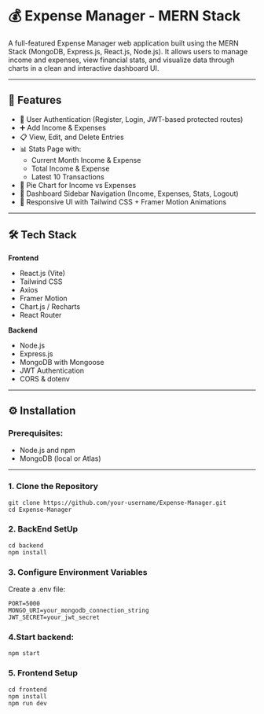 # 💰 Expense Manager - MERN Stack

A full-featured Expense Manager web application built using the MERN Stack (MongoDB, Express.js, React.js, Node.js). It allows users to manage income and expenses, view financial stats, and visualize data through charts in a clean and interactive dashboard UI.

---

## 🚀 Features

- 🔐 User Authentication (Register, Login, JWT-based protected routes)
- ➕ Add Income & Expenses
- 📋 View, Edit, and Delete Entries
- 📊 Stats Page with:
  - Current Month Income & Expense
  - Total Income & Expense
  - Latest 10 Transactions
- 🧾 Pie Chart for Income vs Expenses
- 🧭 Dashboard Sidebar Navigation (Income, Expenses, Stats, Logout)
- 🎨 Responsive UI with Tailwind CSS + Framer Motion Animations

---

## 🛠️ Tech Stack

**Frontend**  
- React.js (Vite)  
- Tailwind CSS  
- Axios  
- Framer Motion  
- Chart.js / Recharts  
- React Router  

**Backend**  
- Node.js  
- Express.js  
- MongoDB with Mongoose  
- JWT Authentication  
- CORS & dotenv  

---

## ⚙️ Installation

### Prerequisites:
- Node.js and npm
- MongoDB (local or Atlas)

---

### 1. Clone the Repository

```
git clone https://github.com/your-username/Expense-Manager.git
cd Expense-Manager 
```

### 2. BackEnd SetUp
```
cd backend
npm install
```

### 3. Configure Environment Variables
Create a .env file:
```
PORT=5000
MONGO_URI=your_mongodb_connection_string
JWT_SECRET=your_jwt_secret
```

### 4.Start backend:
``` npm start ```

###  5. Frontend Setup 

```
cd frontend
npm install
npm run dev
```




